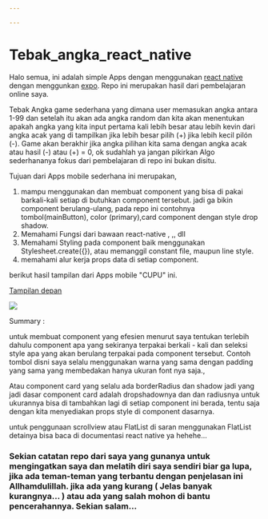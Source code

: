 ```yaml
---

---
```


# Tebak_angka_react_native

Halo semua, ini adalah simple Apps dengan menggunakan [react native](https://reactnative.dev/) dengan menggunkan [expo](https://docs.expo.io/). Repo ini merupakan hasil dari pembelajaran online saya.

Tebak Angka game sederhana yang dimana user memasukan angka antara 1-99 dan setelah itu akan ada angka random dan kita akan menentukan apakah angka yang kita input pertama kali lebih besar atau lebih kevin dari angka acak yang di tampilkan jika lebih besar pilih (+) jika lebih kecil pilón (-). Game akan berakhir jika angka pilihan kita sama dengan angka acak atau hasil (-) atau (+) = 0, ok sudahlah ya jangan pikirkan Algo sederhananya fokus dari pembelajaran di repo ini bukan disitu.

Tujuan dari Apps mobile sederhana ini merupakan,

1. mampu menggunakan dan membuat component yang bisa di pakai barkali-kali setiap di butuhkan component tersebut. jadi ga bikin component berulang-ulang, pada repo ini contohnya tombol(mainButton), color (primary),card component dengan style drop shadow.
2. Memahami Fungsi dari bawaan react-native <FlatList/>, <View>,<Text>,<TextInput> dll
3. Memahami Styling pada component baik menggunakan Stylesheet.create({}), atau memanggil constant file, maupun line style.
4. memahami alur kerja props data di setiap component.

berikut hasil tampilan dari Apps mobile "CUPU" ini.

[Tampilan depan](https://i.imgur.com/gbUw8Uo.png)



![](https://i.imgur.com/gbUw8Uo.png)



Summary :

untuk membuat component yang efesien menurut saya tentukan terlebih dahulu component apa yang sekiranya terpakai berkali - kali dan seleksi style apa yang akan berulang terpakai pada component tersebut. Contoh tombol disni saya selalu menggunakan warna yang sama dengan padding yang sama yang membedakan hanya ukuran font nya saja.,

Atau component card yang selalu ada borderRadius dan shadow jadi yang jadi dasar component card adalah dropshadownya dan dan radiusnya untuk ukurannya bisa di tambahkan lagi di setiap component ini berada, tentu saja dengan kita menyediakan props style di component dasarnya.

untuk penggunaan scrollview atau FlatList di saran menggunakan FlatList detainya bisa baca di documentasi react native ya hehehe...

### Sekian catatan repo dari saya yang gunanya untuk mengingatkan saya dan melatih diri saya sendiri biar ga lupa, jika ada teman-teman yang terbantu dengan penjelasan ini Allhamdulillah. jika ada yang kurang ( Jelas banyak kurangnya... ) atau ada yang salah mohon di bantu pencerahannya. Sekian salam...
